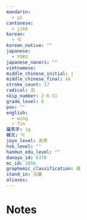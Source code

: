 ```yaml
---
mandarin:
  - yì
cantonese:
  - jik6
korean:
  - 익
korean_native: ""
japanese:
  - YOKU
japanese_nanori: ""
vietnamese:
middle_chinese_initial: j
middle_chinese_final: ɨk
stroke_count: 17
radical: 羽
skip_number: 2-6-11
grade_level: 6
pos: ""
english:
  - wing
  - fin
羅馬字: ig
韓文: 익
joyo_level: 高等
hsk_level: ""
hanmun_edu_level: ""
danayo_id: 6370
mc_id: 1056
graphemic_classification: 異
stand_in: 羽翼
aliases:
---
```


# Notes
